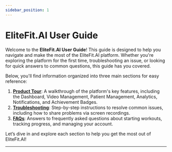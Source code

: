 ```yaml
---
sidebar_position: 1
---
```

# EliteFit.AI User Guide

Welcome to the **EliteFit.AI User Guide**! This guide is designed to help you navigate and make the most of the EliteFit.AI platform. Whether you're exploring the platform for the first time, troubleshooting an issue, or looking for quick answers to common questions, this guide has you covered.

Below, you'll find information organized into three main sections for easy reference:

1. [**Product Tour**](./category/product-tour): A walkthrough of the platform's key features, including the Dashboard, Video Management, Patient Management, Analytics, Notifications, and Achievement Badges.
2. [**Troubleshooting**](./category/troubleshooting): Step-by-step instructions to resolve common issues, including how to share problems via screen recordings.
3. [**FAQs**](./category/frequently-asked-questions): Answers to frequently asked questions about starting workouts, tracking progress, and managing your account.

Let’s dive in and explore each section to help you get the most out of EliteFit.AI!

---

